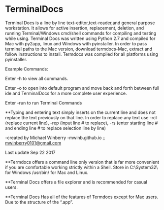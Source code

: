 # TerminalDocs

Terminal Docs is a line by line text-editor,text-reader,and general purpose workstation. It allows for active insertion, replacement, deletion, and running Terminal/Windows cmd/shell commands for compiling and testing while using. Terminal Docs was written using Python 2.7 and compiled for Mac with py2app, linux and Windows with pyinstaller. In order to pass terminal paths to the Mac version, download termdocs-Mac, extract and follow instructions to install. Termdocs was compiled for all platforms using pyinstaller. 

Example Commands:

Enter -h to view all commands. 

Enter -o to open into default program and move back and forth between full ide and TerminalDocs for a more complete user experience. 

Enter -run to run Terminal Commands

**Typing and entering text simply inserts on the current line and does not replace the text previously on that line. In order to replace any text use -rcl (replace current line), -rep (input line # to replace), -rs (enter starting line # and ending line # to replace selection line by line)
 
-created by Michael Winberry
-mwinb.github.io
-mwinberry0101@gmail.com

Last update Sep 22 2017

**Termdocs offers a command line only version that is far more convenient if you are comfortable working strictly within a Shell. Store in C:\System32\ for Windows /usr/bin/ for Mac and Linux. 

**Terminal Docs offers a file explorer and is recommended for casual users. 

**Terminal Docs Has all of the features of Termdocs except  for Mac users. Due to the structure of the “.app”. 
